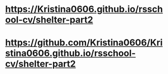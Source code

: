 # https://Kristina0606.github.io/rsschool-cv/shelter-part2

# https://github.com/Kristina0606/Kristina0606.github.io/rsschool-cv/shelter-part2
